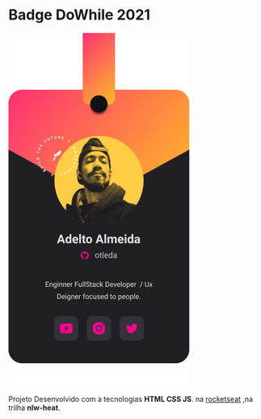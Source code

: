 # Badge DoWhile 2021



<img src="./assets/png/badge.png">
<!-- <img src="./assets/png/background-badge.png"> -->

Projeto Desenvolvido com a tecnologias **HTML CSS JS**.
 na  [rocketseat](https://rocketseat.com.br) ,na trilha __nlw-heat__.  

